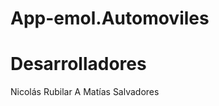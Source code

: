 App-emol.Automoviles
====================

Desarrolladores
====================
Nicolás Rubilar A
Matías Salvadores
